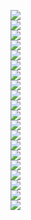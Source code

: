 <img src="https://img.shields.io/badge/java-007396?style=flat-square&logo=java&logoColor=white"/><br>
<img src="https://img.shields.io/badge/JavaScript-F7DF1E?style=flat-square&logo=javascript&logoColor=black"/><br>
<img src="https://img.shields.io/badge/Python-3776AB?style=flat-square&logo=Python&logoColor=white"/><br>
<img src="https://img.shields.io/badge/Typescript-3178C6?style=flat-square&logo=Typescript&logoColor=white"/><br>
<img src="https://img.shields.io/badge/Spring-6DB33F?style=flat-square&logo=Spring&logoColor=white"/><br>
<img src="https://img.shields.io/badge/React-61DAFB?style=flat-square&logo=React&logoColor=black"/><br>
<img src="https://img.shields.io/badge/React Native-61DAFB?style=flat-square&logo=React&logoColor=black"/><br>
<img src="https://img.shields.io/badge/Node.js-339933?style=flat-square&logo=Node.js&logoColor=white"/><br>
<img src="https://img.shields.io/badge/Docker-2496ED?style=flat-square&logo=Docker&logoColor=white"/><br>
<img src="https://img.shields.io/badge/Bootstrapap-7952B3?style=flat-square&logo=bootstrap&logoColor=white"/><br>
<img src="https://img.shields.io/badge/HTML5-E34F26?style=flat-square&logo=html5&logoColor=white"/><br>
<img src="https://img.shields.io/badge/GitHub-181717?style=flat-square&logo=GitHub&logoColor=white"/><br>
<img src="https://img.shields.io/badge/postgresql-4169e1?style=for-the-badge&logo=postgresql&logoColor=white"/><br>
<img src="https://img.shields.io/badge/MongoDB-47A248?style=flat-square&logo=MongoDB&logoColor=white"/><br>
<img src="https://img.shields.io/badge/Docker--Compose-000000?logo=docker&logoColor=white"/><br>
<img src="https://img.shields.io/badge/NGINX-009639?logo=nginx&logoColor=white"/><br>
<img src="https://img.shields.io/badge/springsecurity-6DB33F?style=flat&logo=springsecurity&logoColor=white"/><br>
<img src="https://img.shields.io/badge/fastapi-009688?style=flat&logo=fastapi&logoColor=white"/><br>
<img src="https://img.shields.io/badge/huggingface-FFD21E?style=flat&logo=huggingface&logoColor=white"/><br>
<img src="https://img.shields.io/badge/openai-412991?style=flat&logo=openai&logoColor=white"/><br>
